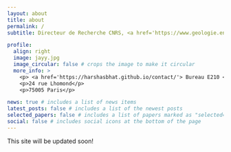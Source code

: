 ```yaml
---
layout: about
title: about
permalink: /
subtitle: Directeur de Recherche CNRS, <a href='https://www.geologie.ens.fr/en/geology-laboratory/'>Laboratoire de Géologie, ENS Paris</a>

profile:
  align: right
  image: jayy.jpg
  image_circular: false # crops the image to make it circular
  more_info: >
    <p> <a href='https://harshasbhat.github.io/contact/'> Bureau E210 </a> </p>
    <p>24 rue Lhomond</p>
    <p>75005 Paris</p>

news: true # includes a list of news items
latest_posts: false # includes a list of the newest posts
selected_papers: false # includes a list of papers marked as "selected={true}"
social: false # includes social icons at the bottom of the page
---
```


This site will be updated soon!
